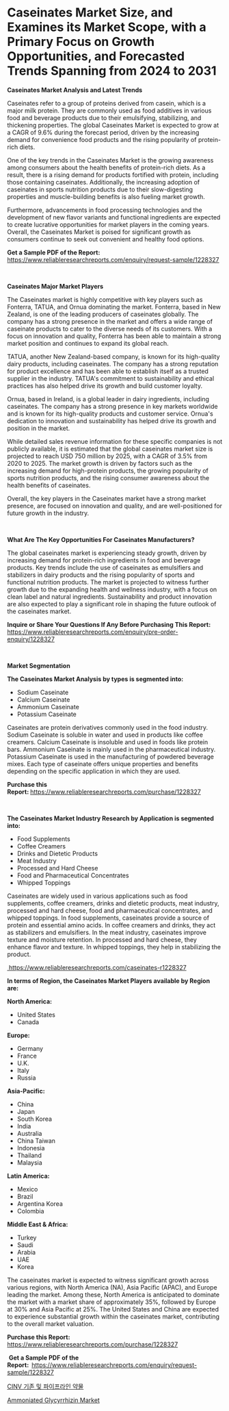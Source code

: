 <p><h1>Caseinates Market Size, and Examines its Market Scope, with a Primary Focus on Growth Opportunities, and Forecasted Trends Spanning from 2024 to 2031</h1></p><p><strong>Caseinates Market Analysis and Latest Trends</strong></p>
<p><p>Caseinates refer to a group of proteins derived from casein, which is a major milk protein. They are commonly used as food additives in various food and beverage products due to their emulsifying, stabilizing, and thickening properties. The global Caseinates Market is expected to grow at a CAGR of 9.6% during the forecast period, driven by the increasing demand for convenience food products and the rising popularity of protein-rich diets.</p><p>One of the key trends in the Caseinates Market is the growing awareness among consumers about the health benefits of protein-rich diets. As a result, there is a rising demand for products fortified with protein, including those containing caseinates. Additionally, the increasing adoption of caseinates in sports nutrition products due to their slow-digesting properties and muscle-building benefits is also fueling market growth.</p><p>Furthermore, advancements in food processing technologies and the development of new flavor variants and functional ingredients are expected to create lucrative opportunities for market players in the coming years. Overall, the Caseinates Market is poised for significant growth as consumers continue to seek out convenient and healthy food options.</p></p>
<p><strong>Get a Sample PDF of the Report:&nbsp;</strong> <a href="https://www.reliableresearchreports.com/enquiry/request-sample/1228327">https://www.reliableresearchreports.com/enquiry/request-sample/1228327</a></p>
<p>&nbsp;</p>
<p><strong>Caseinates Major Market Players</strong></p>
<p><p>The Caseinates market is highly competitive with key players such as Fonterra, TATUA, and Ornua dominating the market. Fonterra, based in New Zealand, is one of the leading producers of caseinates globally. The company has a strong presence in the market and offers a wide range of caseinate products to cater to the diverse needs of its customers. With a focus on innovation and quality, Fonterra has been able to maintain a strong market position and continues to expand its global reach.</p><p>TATUA, another New Zealand-based company, is known for its high-quality dairy products, including caseinates. The company has a strong reputation for product excellence and has been able to establish itself as a trusted supplier in the industry. TATUA's commitment to sustainability and ethical practices has also helped drive its growth and build customer loyalty.</p><p>Ornua, based in Ireland, is a global leader in dairy ingredients, including caseinates. The company has a strong presence in key markets worldwide and is known for its high-quality products and customer service. Ornua's dedication to innovation and sustainability has helped drive its growth and position in the market.</p><p>While detailed sales revenue information for these specific companies is not publicly available, it is estimated that the global caseinates market size is projected to reach USD 750 million by 2025, with a CAGR of 3.5% from 2020 to 2025. The market growth is driven by factors such as the increasing demand for high-protein products, the growing popularity of sports nutrition products, and the rising consumer awareness about the health benefits of caseinates.</p><p>Overall, the key players in the Caseinates market have a strong market presence, are focused on innovation and quality, and are well-positioned for future growth in the industry.</p></p>
<p>&nbsp;</p>
<p><strong>What Are The Key Opportunities For Caseinates Manufacturers?</strong></p>
<p><p>The global caseinates market is experiencing steady growth, driven by increasing demand for protein-rich ingredients in food and beverage products. Key trends include the use of caseinates as emulsifiers and stabilizers in dairy products and the rising popularity of sports and functional nutrition products. The market is projected to witness further growth due to the expanding health and wellness industry, with a focus on clean label and natural ingredients. Sustainability and product innovation are also expected to play a significant role in shaping the future outlook of the caseinates market.</p></p>
<p><strong>Inquire or Share Your Questions If Any Before Purchasing This Report:</strong> <a href="https://www.reliableresearchreports.com/enquiry/pre-order-enquiry/1228327">https://www.reliableresearchreports.com/enquiry/pre-order-enquiry/1228327</a></p>
<p>&nbsp;</p>
<p><strong>Market Segmentation</strong></p>
<p><strong>The Caseinates Market Analysis by types is segmented into:</strong></p>
<p><ul><li>Sodium Caseinate</li><li>Calcium Caseinate</li><li>Ammonium Caseinate</li><li>Potassium Caseinate</li></ul></p>
<p><p>Caseinates are protein derivatives commonly used in the food industry. Sodium Caseinate is soluble in water and used in products like coffee creamers. Calcium Caseinate is insoluble and used in foods like protein bars. Ammonium Caseinate is mainly used in the pharmaceutical industry. Potassium Caseinate is used in the manufacturing of powdered beverage mixes. Each type of caseinate offers unique properties and benefits depending on the specific application in which they are used.</p></p>
<p><strong>Purchase this Report:&nbsp;</strong><a href="https://www.reliableresearchreports.com/purchase/1228327">https://www.reliableresearchreports.com/purchase/1228327</a></p>
<p>&nbsp;</p>
<p><strong>The Caseinates Market Industry Research by Application is segmented into:</strong></p>
<p><ul><li>Food Supplements</li><li>Coffee Creamers</li><li>Drinks and Dietetic Products</li><li>Meat Industry</li><li>Processed and Hard Cheese</li><li>Food and Pharmaceutical Concentrates</li><li>Whipped Toppings</li></ul></p>
<p><p>Caseinates are widely used in various applications such as food supplements, coffee creamers, drinks and dietetic products, meat industry, processed and hard cheese, food and pharmaceutical concentrates, and whipped toppings. In food supplements, caseinates provide a source of protein and essential amino acids. In coffee creamers and drinks, they act as stabilizers and emulsifiers. In the meat industry, caseinates improve texture and moisture retention. In processed and hard cheese, they enhance flavor and texture. In whipped toppings, they help in stabilizing the product.</p></p>
<p><a href="https://www.reliableresearchreports.com/caseinates-r1228327">&nbsp;https://www.reliableresearchreports.com/caseinates-r1228327</a></p>
<p><strong>In terms of Region, the Caseinates Market Players available by Region are:</strong></p>
<p>
    <p> <strong> North America: </strong>
        <ul>
            <li>United States</li>
            <li>Canada</li>
        </ul>
        </p> 
    <p> <strong> Europe: </strong>
        <ul>
            <li>Germany</li>
            <li>France</li>
            <li>U.K.</li>
            <li>Italy</li>
            <li>Russia</li>
        </ul>
        </p> 
    <p> <strong> Asia-Pacific: </strong>
        <ul>
            <li>China</li>
            <li>Japan</li>
            <li>South Korea</li>
            <li>India</li>
            <li>Australia</li>
            <li>China Taiwan</li>
            <li>Indonesia</li>
            <li>Thailand</li>
            <li>Malaysia</li>
        </ul>
        </p> 
    <p> <strong> Latin America: </strong>
        <ul>
            <li>Mexico</li>
            <li>Brazil</li>
            <li>Argentina Korea</li>
            <li>Colombia</li>
        </ul>
        </p> 
    <p> <strong> Middle East & Africa: </strong>
        <ul>
            <li>Turkey</li>
            <li>Saudi</li>
            <li>Arabia</li>
            <li>UAE</li>
            <li>Korea</li>
        </ul>
    </p>
    </p>
<p><p>The caseinates market is expected to witness significant growth across various regions, with North America (NA), Asia Pacific (APAC), and Europe leading the market. Among these, North America is anticipated to dominate the market with a market share of approximately 35%, followed by Europe at 30% and Asia Pacific at 25%. The United States and China are expected to experience substantial growth within the caseinates market, contributing to the overall market valuation.</p></p>
<p><strong>Purchase this Report: </strong><a href="https://www.reliableresearchreports.com/purchase/1228327">https://www.reliableresearchreports.com/purchase/1228327</a></p>
<p>&nbsp;<strong>Get a Sample PDF of the Report:&nbsp;&nbsp;</strong><a href="https://www.reliableresearchreports.com/enquiry/request-sample/1228327">https://www.reliableresearchreports.com/enquiry/request-sample/1228327</a></p>
<p><strong></strong></p>
<p><p><a href="https://medium.com/@maryamsipes/cinv-%ED%98%84%EC%9E%AC-%EB%B0%8F-%ED%8C%8C%EC%9D%B4%ED%94%84-%EB%9D%BC%EC%9D%B8-%EC%9D%98%EC%95%BD%ED%92%88-%EC%8B%9C%EC%9E%A5-%EB%B6%84%EC%84%9D-%EA%B7%B8-cagr-%EC%8B%9C%EC%9E%A5-%EC%84%B8%EB%B6%84%ED%99%94-%EB%B0%8F-%EA%B8%80%EB%A1%9C%EB%B2%8C-%EC%82%B0%EC%97%85-%EA%B0%9C%EC%9A%94-b71e420b2a7f">CINV 기존 및 파이프라인 약물</a></p><p><a href="https://three-jumbo-f6d.notion.site/Ammoniated-Glycyrrhizin-Market-Insights-Market-Players-and-Forecast-Till-2031-dde789a2b29b405a8d79b6e88bd918bd">Ammoniated Glycyrrhizin Market</a></p></p>